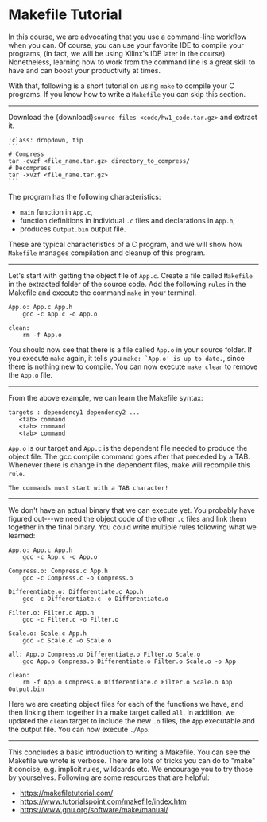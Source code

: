 # Makefile Tutorial

In this course, we are advocating that you use a command-line
workflow when you can. Of course, you can use your favorite
IDE to compile your programs, (in fact, we will be using Xilinx's IDE
later in the course). Nonetheless, learning how to work from the command
line is a great skill to have and can boost your productivity at times.

With that, following is a short tutorial on using `make` to compile your
C programs. If you know how to write a `Makefile` you can skip this section.

---
Download the {download}`source files <code/hw1_code.tar.gz>` and extract it.

````{admonition} Quick linux commands for tar files
:class: dropdown, tip
```
# Compress
tar -cvzf <file_name.tar.gz> directory_to_compress/
# Decompress
tar -xvzf <file_name.tar.gz>
```
````

The program has the following characteristics:
- `main` function in `App.c`,
- function definitions in individual `.c` files
    and declarations in `App.h`,
- produces `Output.bin` output file.

These are typical characteristics of a C program,
and we will show how `Makefile` manages compilation and cleanup of this
program.

---
Let's start with getting the object file of `App.c`. Create a file called
`Makefile` in the extracted folder of the source code. Add the following
`rules` in the Makefile and execute the command `make` in your terminal.
```Make
App.o: App.c App.h
	gcc -c App.c -o App.o

clean:
	rm -f App.o
```
You should now see that there is a file called `App.o` in your source folder.
If you execute `make` again, it tells you ``make: `App.o' is up to date.``,
since there is nothing new to compile. You can now execute `make clean`
to remove the `App.o` file.

---
From the above example, we can learn the Makefile syntax:
```
targets : dependency1 dependency2 ...
   <tab> command
   <tab> command
   <tab> command
```
`App.o` is our target and `App.c` is the dependent file needed to produce the
object file. The gcc compile command goes after that preceded by a TAB. Whenever
there is change in the dependent files, make will recompile this `rule`.

```{caution}
The commands must start with a TAB character!
```

---
We don't have an actual binary that we can execute yet. You probably have
figured out---we need the object code of the other `.c` files and link
them together in the final binary. You could write multiple rules following
what we learned:
```Make
App.o: App.c App.h
	gcc -c App.c -o App.o

Compress.o: Compress.c App.h
	gcc -c Compress.c -o Compress.o

Differentiate.o: Differentiate.c App.h
	gcc -c Differentiate.c -o Differentiate.o

Filter.o: Filter.c App.h
	gcc -c Filter.c -o Filter.o

Scale.o: Scale.c App.h
	gcc -c Scale.c -o Scale.o

all: App.o Compress.o Differentiate.o Filter.o Scale.o
	gcc App.o Compress.o Differentiate.o Filter.o Scale.o -o App

clean:
	rm -f App.o Compress.o Differentiate.o Filter.o Scale.o App Output.bin
```
Here we are creating object files for each of the functions we have, and
then linking them together in a make target called `all`. In addition,
we updated the `clean` target to include the new `.o` files, the `App` executable and the output file. You can now execute `./App`.

---
This concludes a basic introduction to writing a Makefile. You can see the
Makefile we wrote is verbose. There are lots of tricks you can do to
"make" it concise, e.g. implicit rules, wildcards etc. We encourage you to
try those by yourselves. Following are some resources that are helpful:
- <https://makefiletutorial.com/>
- <https://www.tutorialspoint.com/makefile/index.htm>
- <https://www.gnu.org/software/make/manual/>
